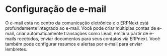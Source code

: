 # Configuração de e-mail



O e-mail está no centro da comunicação eletrônica e o ERPNext está profundamente integrado ao e-mail. Você pode criar múltiplas contas de e-mail, criar automaticamente transações como Lead, emitir a partir de e-mails recebidos, enviar documentos para seus contatos via ERPnext. Você também pode configurar resumos e alertas por e-mail para enviar lembretes.



